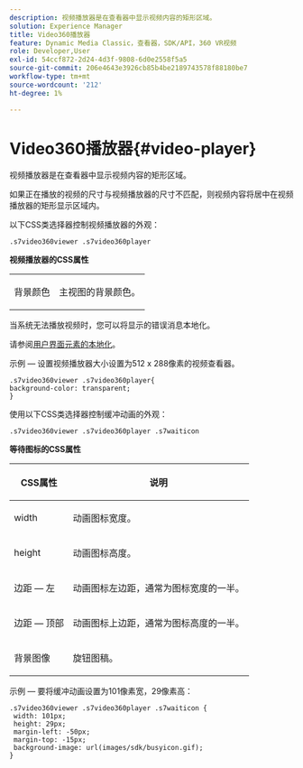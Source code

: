 ```yaml
---
description: 视频播放器是在查看器中显示视频内容的矩形区域。
solution: Experience Manager
title: Video360播放器
feature: Dynamic Media Classic，查看器，SDK/API，360 VR视频
role: Developer,User
exl-id: 54ccf872-2d24-4d3f-9808-6d0e2558f5a5
source-git-commit: 206e4643e3926cb85b4be2189743578f88180be7
workflow-type: tm+mt
source-wordcount: '212'
ht-degree: 1%

---
```


# Video360播放器{#video-player}

视频播放器是在查看器中显示视频内容的矩形区域。

<!--<a id="section_061E550C1C1D4DB2BD663A898895B38C"></a>-->

如果正在播放的视频的尺寸与视频播放器的尺寸不匹配，则视频内容将居中在视频播放器的矩形显示区域内。

以下CSS类选择器控制视频播放器的外观：

```
.s7video360viewer .s7video360player
```

**视频播放器的CSS属性**

<table id="table_C48C56E696304C9BAFEE71BA9EA9A174"> 
 <tbody> 
  <tr> 
   <td colname="col1"> <p> <span class="codeph"> 背景颜色  </span> </p> </td> 
   <td colname="col2"> <p>主视图的背景颜色。 </p> </td> 
  </tr> 
 </tbody> 
</table>

当系统无法播放视频时，您可以将显示的错误消息本地化。

请参阅[用户界面元素的本地化](../../../c-html5-aem-asset-viewers/c-html5-aem-video360/c-html5-aem-video360-localization.md#concept-16262b8096474d6c9c018c3e99110dd1)。

示例 — 设置视频播放器大小设置为512 x 288像素的视频查看器。

```
.s7video360viewer .s7video360player{ 
background-color: transparent; 
}
```

<!--<a id="section_5B82913FF3C44B7B8187969CB15E9560"></a>-->

使用以下CSS类选择器控制缓冲动画的外观：

```
.s7video360viewer .s7video360player .s7waiticon
```

**等待图标的CSS属性**

<table id="table_8DB41A0FF2A746F78B763564C4F3EBE0"> 
 <thead> 
  <tr> 
   <th colname="col1" class="entry"> <p>CSS属性 </p> </th> 
   <th colname="col2" class="entry"> <p>说明 </p> </th> 
  </tr> 
 </thead>
 <tbody> 
  <tr> 
   <td colname="col1"> <p> <span class="codeph"> width </span> </p> </td> 
   <td colname="col2"> <p> 动画图标宽度。 </p> </td> 
  </tr> 
  <tr> 
   <td colname="col1"> <p> <span class="codeph"> height </span> </p> </td> 
   <td colname="col2"> <p> 动画图标高度。 </p> </td> 
  </tr> 
  <tr> 
   <td colname="col1"> <p> <span class="codeph"> 边距 — 左  </span> </p> </td> 
   <td colname="col2"> <p> 动画图标左边距，通常为图标宽度的一半。 </p> </td> 
  </tr> 
  <tr> 
   <td colname="col1"> <p> <span class="codeph"> 边距 — 顶部  </span> </p> </td> 
   <td colname="col2"> <p> 动画图标上边距，通常为图标高度的一半。 </p> </td> 
  </tr> 
  <tr> 
   <td colname="col1"> <p> <span class="codeph"> 背景图像  </span> </p> </td> 
   <td colname="col2"> <p> 旋钮图稿。 </p> </td> 
  </tr> 
 </tbody> 
</table>

示例 — 要将缓冲动画设置为101像素宽，29像素高：

```
.s7video360viewer .s7video360player .s7waiticon { 
 width: 101px; 
 height: 29px; 
 margin-left: -50px; 
 margin-top: -15px; 
 background-image: url(images/sdk/busyicon.gif); 
}
```
